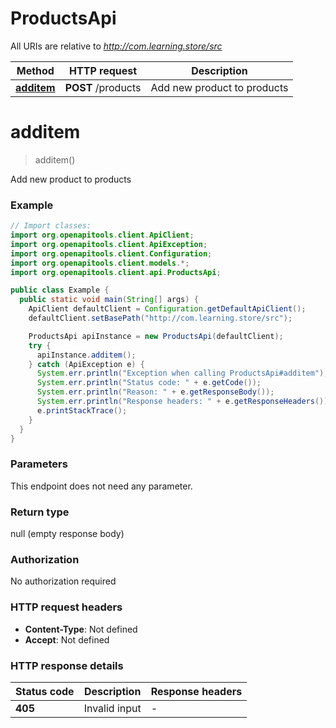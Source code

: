 # ProductsApi

All URIs are relative to *http://com.learning.store/src*

Method | HTTP request | Description
------------- | ------------- | -------------
[**additem**](ProductsApi.md#additem) | **POST** /products | Add new product to products


<a name="additem"></a>
# **additem**
> additem()

Add new product to products

### Example
```java
// Import classes:
import org.openapitools.client.ApiClient;
import org.openapitools.client.ApiException;
import org.openapitools.client.Configuration;
import org.openapitools.client.models.*;
import org.openapitools.client.api.ProductsApi;

public class Example {
  public static void main(String[] args) {
    ApiClient defaultClient = Configuration.getDefaultApiClient();
    defaultClient.setBasePath("http://com.learning.store/src");

    ProductsApi apiInstance = new ProductsApi(defaultClient);
    try {
      apiInstance.additem();
    } catch (ApiException e) {
      System.err.println("Exception when calling ProductsApi#additem");
      System.err.println("Status code: " + e.getCode());
      System.err.println("Reason: " + e.getResponseBody());
      System.err.println("Response headers: " + e.getResponseHeaders());
      e.printStackTrace();
    }
  }
}
```

### Parameters
This endpoint does not need any parameter.

### Return type

null (empty response body)

### Authorization

No authorization required

### HTTP request headers

 - **Content-Type**: Not defined
 - **Accept**: Not defined

### HTTP response details
| Status code | Description | Response headers |
|-------------|-------------|------------------|
**405** | Invalid input |  -  |


